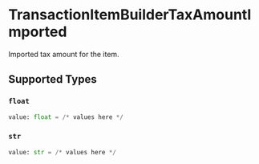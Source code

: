# TransactionItemBuilderTaxAmountImported

Imported tax amount for the item.


## Supported Types

### `float`

```python
value: float = /* values here */
```

### `str`

```python
value: str = /* values here */
```

